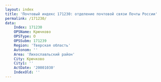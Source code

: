 ```yaml
---
layout: index
title: 'Почтовый индекс 171230: отделение почтовой связи Почты России'
permalink: /171230/
data:
    Index: 171230
    OPSName: Крючково
    OPSType: О
    OPSSubm: 171239
    Region: 'Тверская область'
    Autonom: ''
    Area: 'Лихославльский район'
    City: Крючково
    City1: ''
    ActDate: '20001030'
    IndexOld: ''
---
```

